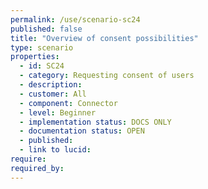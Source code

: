 ```yaml
---
permalink: /use/scenario-sc24
published: false
title: "Overview of consent possibilities"
type: scenario
properties:
  - id: SC24
  - category: Requesting consent of users
  - description: 
  - customer: All
  - component: Connector
  - level: Beginner
  - implementation status: DOCS ONLY
  - documentation status: OPEN
  - published: 
  - link to lucid: 
require:
required_by:
---
```

